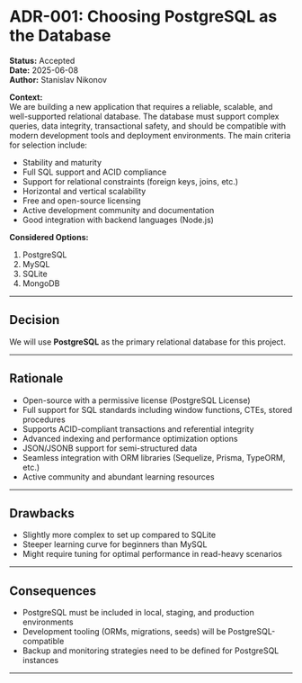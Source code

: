 # ADR-001: Choosing PostgreSQL as the Database

**Status:** Accepted  
**Date:** 2025-06-08  
**Author:** Stanislav Nikonov

**Context:**  
We are building a new application that requires a reliable, scalable, and well-supported relational database. The database must support complex queries, data integrity, transactional safety, and should be compatible with modern development tools and deployment environments. The main criteria for selection include:

- Stability and maturity
- Full SQL support and ACID compliance
- Support for relational constraints (foreign keys, joins, etc.)
- Horizontal and vertical scalability
- Free and open-source licensing
- Active development community and documentation
- Good integration with backend languages (Node.js)

**Considered Options:**

1. PostgreSQL
2. MySQL
3. SQLite
4. MongoDB

---

## Decision
We will use **PostgreSQL** as the primary relational database for this project.

---

## Rationale

- Open-source with a permissive license (PostgreSQL License)
- Full support for SQL standards including window functions, CTEs, stored procedures
- Supports ACID-compliant transactions and referential integrity
- Advanced indexing and performance optimization options
- JSON/JSONB support for semi-structured data
- Seamless integration with ORM libraries (Sequelize, Prisma, TypeORM, etc.)
- Active community and abundant learning resources

---

## Drawbacks

- Slightly more complex to set up compared to SQLite
- Steeper learning curve for beginners than MySQL
- Might require tuning for optimal performance in read-heavy scenarios

---

## Consequences

- PostgreSQL must be included in local, staging, and production environments
- Development tooling (ORMs, migrations, seeds) will be PostgreSQL-compatible
- Backup and monitoring strategies need to be defined for PostgreSQL instances

---
